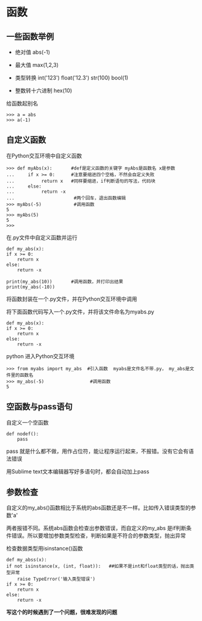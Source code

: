 # 函数

## 一些函数举例

- 绝对值 abs(-1)

- 最大值 max(1,2,3)

- 类型转换 int('123')  float('12.3') str(100) bool(1)

- 整数转十六进制 hex(10)

给函数起别名

	>>> a = abs
	>>> a(-1)

## 自定义函数

在Python交互环境中自定义函数

	>>> def myAbs(x):       #def是定义函数的关键字 myAbs是函数名 x是参数
	...     if x >= 0:      #注意要缩进四个空格，不然会自定义失败
	...          return x   #同样要缩进，if判断语句的写法，代码块
	...     else:
	...          return -x
	... 					 #两个回车，退出函数编辑
	>>> myAbs(-5)			 #调用函数
	5
	>>> myAbs(5)
	5
	>>> 

在.py文件中自定义函数并运行

	def my_abs(x):
	if x >= 0:
		return x
	else:
		return -x

	print(my_abs(10))		#调用函数，并打印出结果
	print(my_abs(-10))
	

将函数封装在一个.py文件，并在Python交互环境中调用

将下面函数代码写入一个.py文件，并将该文件命名为myabs.py

	def my_abs(x):
	if x >= 0:
		return x
	else:
		return -x

python 进入Python交互环境

	>>> from myabs import my_abs  #引入函数  myabs是文件名不带.py， my_abs是文件里的函数名
	>>> my_abs(-5)     			   #调用函数
	5

## 空函数与pass语句

自定义一个空函数

	def nodef():
	    pass

pass 就是什么都不做，用作占位符，能让程序运行起来，不报错。没有它会有语法错误

用Sublime text文本编辑器写好多语句时，都会自动加上pass

## 参数检查

自定义的my_abs()函数相比于系统的abs函数还是不一样。比如传入错误类型的参数'a'

两者报错不同。系统abs函数会检查出参数错误，而自定义的my_abs 是if判断条件错误。所以要增加参数类型检查，判断如果是不符合的参数类型，抛出异常

检查数据类型用isinstance()函数

	def my_abss(x):
	if not isinstance(x, (int, float)):   ##如果不是int和float类型的话，抛出类型异常
		raise TypeError('输入类型错误')
	if x >= 0:
		return x
	else:
		return -x


**写这个的时候遇到了一个问题，很难发现的问题**

